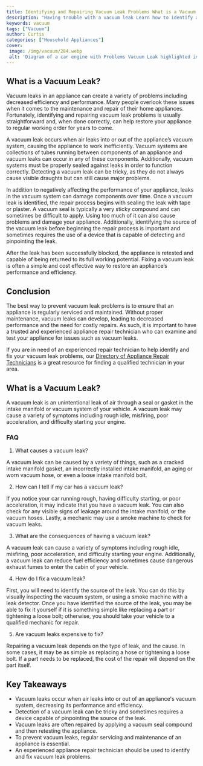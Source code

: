```yaml
---
title: Identifying and Repairing Vacuum Leak Problems What is a Vacuum Leak
description: "Having trouble with a vacuum leak Learn how to identify and repair this common problem with this helpful guide Discover the causes symptoms and solutions to keeping your vacuum running smooth and efficient"
keywords: vacuum
tags: ["Vacuum"]
author: Curtis
categories: ["Household Appliances"]
cover: 
 image: /img/vacuum/284.webp
 alt: 'Diagram of a car engine with Problems Vacuum Leak highlighted in red'
---
```

## What is a Vacuum Leak?
Vacuum leaks in an appliance can create a variety of problems including decreased efficiency and performance. Many people overlook these issues when it comes to the maintenance and repair of their home appliances. Fortunately, identifying and repairing vacuum leak problems is usually straightforward and, when done correctly, can help restore your appliance to regular working order for years to come. 

A vacuum leak occurs when air leaks into or out of the appliance’s vacuum system, causing the appliance to work inefficiently. Vacuum systems are collections of tubes running between components of an appliance and vacuum leaks can occur in any of these components. Additionally, vacuum systems must be properly sealed against leaks in order to function correctly. Detecting a vacuum leak can be tricky, as they do not always cause visible draughts but can still cause major problems.

In addition to negatively affecting the performance of your appliance, leaks in the vacuum system can damage components over time. Once a vacuum leak is identified, the repair process begins with sealing the leak with tape or plaster. A vacuum seal is typically a very sticky compound and can sometimes be difficult to apply. Using too much of it can also cause problems and damage your appliance. Additionally, identifying the source of the vacuum leak before beginning the repair process is important and sometimes requires the use of a device that is capable of detecting and pinpointing the leak.

After the leak has been successfully blocked, the appliance is retested and capable of being returned to its full working potential. Fixing a vacuum leak is often a simple and cost effective way to restore an appliance’s performance and efficiency.

## Conclusion
The best way to prevent vacuum leak problems is to ensure that an appliance is regularly serviced and maintained. Without proper maintenance, vacuum leaks can develop, leading to decreased performance and the need for costly repairs. As such, it is important to have a trusted and experienced appliance repair technician who can examine and test your appliance for issues such as vacuum leaks. 

If you are in need of an experienced repair technician to help identify and fix your vacuum leak problems, our [Directory of Appliance Repair Technicians](./pages/appliance-repair-technicians) is a great resource for finding a qualified technician in your area.

## What is a Vacuum Leak?

A vacuum leak is an unintentional leak of air through a seal or gasket in the intake manifold or vacuum system of your vehicle. A vacuum leak may cause a variety of symptoms including rough idle, misfiring, poor acceleration, and difficulty starting your engine. 

### FAQ

1. What causes a vacuum leak?

A vacuum leak can be caused by a variety of things, such as a cracked intake manifold gasket, an incorrectly installed intake manifold, an aging or worn vacuum hose, or even a loose intake manifold bolt.

2. How can I tell if my car has a vacuum leak?

If you notice your car running rough, having difficulty starting, or poor acceleration, it may indicate that you have a vacuum leak. You can also check for any visible signs of leakage around the intake manifold, or the vacuum hoses. Lastly, a mechanic may use a smoke machine to check for vacuum leaks.

3. What are the consequences of having a vacuum leak?

A vacuum leak can cause a variety of symptoms including rough idle, misfiring, poor acceleration, and difficulty starting your engine. Additionally, a vacuum leak can reduce fuel efficiency and sometimes cause dangerous exhaust fumes to enter the cabin of your vehicle.

4. How do I fix a vacuum leak?

First, you will need to identify the source of the leak. You can do this by visually inspecting the vacuum system, or using a smoke machine with a leak detector. Once you have identified the source of the leak, you may be able to fix it yourself if it is something simple like replacing a part or tightening a loose bolt; otherwise, you should take your vehicle to a qualified mechanic for repair.

5. Are vacuum leaks expensive to fix?

Repairing a vacuum leak depends on the type of leak, and the cause. In some cases, it may be as simple as replacing a hose or tightening a loose bolt. If a part needs to be replaced, the cost of the repair will depend on the part itself.

## Key Takeaways
- Vacuum leaks occur when air leaks into or out of an appliance's vacuum system, decreasing its performance and efficiency. 
- Detection of a vacuum leak can be tricky and sometimes requires a device capable of pinpointing the source of the leak. 
- Vacuum leaks are often repaired by applying a vacuum seal compound and then retesting the appliance. 
- To prevent vacuum leaks, regular servicing and maintenance of an appliance is essential. 
- An experienced appliance repair technician should be used to identify and fix vacuum leak problems.
